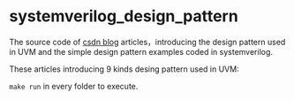 # systemverilog_design_pattern

The source code of [csdn blog](https://blog.csdn.net/holden_liu/category_10656300.html) articles，introducing the design pattern used in UVM and the simple design pattern examples coded in systemverilog.

These articles introducing 9 kinds desing pattern used in UVM:


`make run` in every folder to execute.

